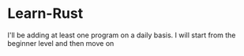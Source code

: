 # Learn-Rust
I'll be adding at least one program on a daily basis. I will start from the beginner level and then move on
